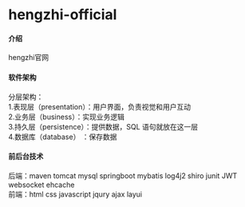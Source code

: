 # hengzhi-official

#### 介绍
hengzhi官网

#### 软件架构
分层架构：<br>
1.表现层（presentation）：用户界面，负责视觉和用户互动<br>
2.业务层（business）：实现业务逻辑<br>
3.持久层（persistence）：提供数据，SQL 语句就放在这一层<br>
4.数据库（database） ：保存数据

#### 前后台技术

后端：maven tomcat mysql springboot mybatis log4j2 shiro junit JWT websocket ehcache<br>
前端：html css javascript jqury ajax layui

